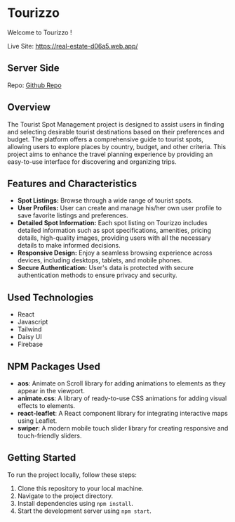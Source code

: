 # Tourizzo

Welcome to Tourizzo !

Live Site: https://real-estate-d06a5.web.app/

## Server Side
Repo: [Github Repo](https://github.com/Rakesh01999/tourist-spot-server)

## Overview
The Tourist Spot Management project is designed to assist users in finding and selecting desirable tourist destinations based on their preferences and budget. The platform offers a comprehensive guide to tourist spots, allowing users to explore places by country, budget, and other criteria. This project aims to enhance the travel planning experience by providing an easy-to-use interface for discovering and organizing trips.

## Features and Characteristics
- **Spot Listings:** Browse through a wide range of tourist spots.
- **User Profiles:** User can create and manage his/her own user profile to save favorite listings and preferences.
- **Detailed Spot Information:** Each spot listing on Tourizzo includes detailed information such as spot specifications, amenities, pricing details, high-quality images, providing users with all the necessary details to make informed decisions.
- **Responsive Design:** Enjoy a seamless browsing experience across devices, including desktops, tablets, and mobile phones.
- **Secure Authentication:** User's data is protected with secure authentication methods to ensure privacy and security.

## Used Technologies
* React
* Javascript
* Tailwind
* Daisy UI
* Firebase

## NPM Packages Used
- **aos**: Animate on Scroll library for adding animations to elements as they appear in the viewport.
- **animate.css**: A library of ready-to-use CSS animations for adding visual effects to elements.
- **react-leaflet**: A React component library for integrating interactive maps using Leaflet.
- **swiper**: A modern mobile touch slider library for creating responsive and touch-friendly sliders.


## Getting Started
To run the project locally, follow these steps:
1. Clone this repository to your local machine.
2. Navigate to the project directory.
3. Install dependencies using `npm install`.
4. Start the development server using `npm start`.

